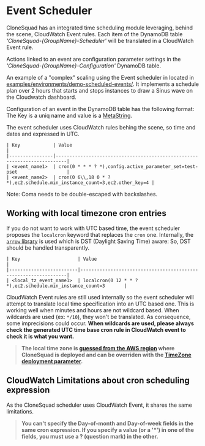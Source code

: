 
# Event Scheduler

CloneSquad has an integrated time scheduling module leveraging, behind the scene, CloudWatch Event rules.
Each item of the DynamoDB table *'CloneSquad-{GroupName}-Scheduler'* will be translated in a CloudWatch Event rule.

Actions linked to an event are configuration parameter settings in the *'CloneSquad-{GroupName}-Configuration'* DynamoDB table.

An example of a "complex" scaling using the Event scheduler in located in [examples/environments/demo-scheduled-events/](../examples/environments/demo-scheduled-events/). It implements a schedule plan over 2 hours that starts and stops instances to draw a Sinus wave on the Cloudwatch dashboard.

Configuration of an event in the DynamoDB table has the following format: The Key is a uniq name and value is a [MetaString](CONFIGURATION_REFERENCE.md#MetaString).

The event scheduler uses CloudWatch rules behing the scene, so time and dates and expressed in UTC.

	| Key            | Value                                                                    |
	|----------------|--------------------------------------------------------------------------|
	| <event_name1>  | cron(0 * * * ? *),config.active_parameter_set=test-pset                  |
	| <event_name2>  | cron(0 6\\,18 0 * ? *),ec2.schedule.min_instance_count=3,ec2.other_key=4 |

Note: Coma needs to be double-escaped with backslashes.

## Working with local timezone cron entries

If you do not want to work with UTC based time, the event scheduler proposes the `localcron` keyword that replaces the `cron` one.
Internally, the [`arrow` library](https://arrow.readthedocs.io/en/latest/) is used which is DST (Daylight Saving Time) aware: So, DST should
be handled transparently. 

	| Key                     | Value                                                           |
	|-------------------------|-----------------------------------------------------------------|
	| <local_tz_event_name1>  | localcron(0 12 * * ? *),ec2.schedule.min_instance_count=3       |

CloudWatch Event rules are still used internally so the event scheduler will attempt to translate local time specification into an UTC based one.
This is working well when minutes and hours are not wildcard based. When wildcards are used (ex: `*/10`), they won't be translated. As consequence, 
some imprecisions could occur. **When wildcards are used, please always check the generated UTC time base cron rule in CloudWatch event to check it is what you want.**

> **The local time zone is [guessed from the AWS region](../src/resources/region-timezones.yaml) where CloneSquad is deployed and can be overriden with 
the [TimeZone deployment parameter](DEPLOYMENT_REFERENCE.md#timezone).**

## CloudWatch Limitations about cron scheduling expression

As the CloneSquad scheduler uses CloudWatch Event, it shares the same limitations.

> **You can't specify the Day-of-month and Day-of-week fields in the same cron expression. If you specify a value (or a '*') in one of the fields, you must use a ? (question mark) in the other.**



